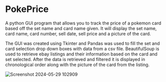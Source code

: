# PokePrice
A python GUI program that allows you to track the price of a pokemon card based off the set name and card name given.
It will display the set name, card name, card number, sell date, sell price and a picture of the card.


The GUI was created using Tkinter and Pandas was used to fill the set and card selection drop down boxes with data from a csv file.
BeautifulSoup is used to retrieve ebay listings and their information based on the card and set selected.
After the data is retrieved and filtered it is displayed in chronological order along with the picture of the card from the listing.

![Screenshot 2024-05-29 102909](https://github.com/SophiaM2k/TCG-Price/assets/49928602/e0f51aa6-396b-4a53-9597-8505031e1a3e)
